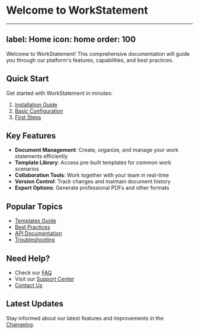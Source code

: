 # Welcome to WorkStatement

---
label: Home
icon: home
order: 100
---

Welcome to WorkStatement! This comprehensive documentation will guide you through our platform's features, capabilities, and best practices.

## Quick Start

Get started with WorkStatement in minutes:

1. [Installation Guide](/getting-started/installation.md)
2. [Basic Configuration](/getting-started/configuration.md)
3. [First Steps](/getting-started/first-steps.md)

## Key Features

- **Document Management**: Create, organize, and manage your work statements efficiently
- **Template Library**: Access pre-built templates for common work scenarios
- **Collaboration Tools**: Work together with your team in real-time
- **Version Control**: Track changes and maintain document history
- **Export Options**: Generate professional PDFs and other formats

## Popular Topics

- [Templates Guide](/guides/templates.md)
- [Best Practices](/guides/best-practices.md)
- [API Documentation](/api/overview.md)
- [Troubleshooting](/support/troubleshooting.md)

## Need Help?

- Check our [FAQ](/support/faq.md)
- Visit our [Support Center](/support/overview.md)
- [Contact Us](/support/contact.md)

## Latest Updates

Stay informed about our latest features and improvements in the [Changelog](/updates/changelog.md). 